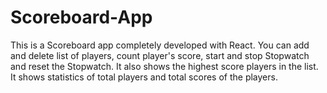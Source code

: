 # Scoreboard-App
This is a Scoreboard app completely developed with React. You can add and delete list of players, count player's score, start and stop Stopwatch and reset the Stopwatch. It also shows the highest score players in the list. It shows statistics of total players and total scores of the players.
